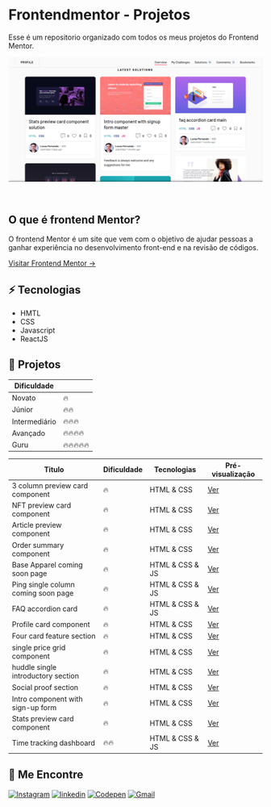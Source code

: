 

# Frontendmentor - Projetos
Esse é um repositorio organizado com todos os meus projetos do Frontend Mentor.

<p align="center">
<img src="./docs/images/main.png" alt="screenshot do perfil de projetos no Frontendmentor">
</p>
<br />

## O que é frontend Mentor?
O frontend Mentor é um site que vem com o objetivo de ajudar pessoas a ganhar experiência
no desenvolvimento front-end e na revisão de códigos.


<a href="https://www.frontendmentor.io/">Visitar Frontend Mentor →</a>


## ⚡ Tecnologias

- HMTL
- CSS
- Javascript
- ReactJS


## 🚀 Projetos


| Dificuldade | |
|------|--|
|Novato|🔥|
|Júnior|🔥🔥|
|Intermediário|🔥🔥🔥|
|Avançado|🔥🔥🔥🔥|
|Guru|🔥🔥🔥🔥🔥|



| Titulo | Dificuldade | Tecnologias| Pré-visualização |
|--------|-------------|------------|------------------|
|3 column preview card component|🔥| HTML & CSS| <a href="https://lucasfernandodev.github.io/frontendmentor/challenges/3-column-preview-card-component-main/">Ver</a>|
|NFT preview card component|🔥| HTML & CSS| <a href="https://lucasfernandodev.github.io/frontendmentor/challenges/nft-preview-card-component-main">Ver</a>|
|Article preview component|🔥| HTML & CSS| <a href="https://lucasfernandodev.github.io/frontendmentor/challenges/article-preview-component-master">Ver</a>|
|Order summary component|🔥| HTML & CSS| <a href="https://lucasfernandodev.github.io/frontendmentor/challenges/order-summary-component-main">Ver</a>|
|Base Apparel coming soon page|🔥| HTML & CSS & JS| <a href="https://lucasfernandodev.github.io/frontendmentor/challenges/base-apparel">Ver</a>|
|Ping single column coming soon page|🔥| HTML & CSS & JS| <a href="https://lucasfernandodev.github.io/frontendmentor/challenges/single-price-grid-component-master">Ver</a>|
|FAQ accordion card|🔥| HTML & CSS & JS| <a href="https://lucasfernandodev.github.io/frontendmentor/challenges/faq-accordion-card">Ver</a>|
|Profile card component|🔥| HTML & CSS| <a href="https://lucasfernandodev.github.io/frontendmentor/challenges/profile-card">Ver</a>|
|Four card feature section|🔥| HTML & CSS| <a href="https://lucasfernandodev.github.io/frontendmentor/challenges/four-card-feature-section-master ">Ver</a>|
|single price grid component |🔥| HTML & CSS| <a href="https://lucasfernandodev.github.io/frontendmentor/challenges/single-price-grid-component-master">Ver</a>|
|huddle single introductory section|🔥| HTML & CSS| <a href="https://lucasfernandodev.github.io/frontendmentor/challenges/huddle-single-introductory-section">Ver</a>|
|Social proof section|🔥| HTML & CSS| <a href="https://lucasfernandodev.github.io/frontendmentor/challenges/social-proof-section-master">Ver</a>|
|Intro component with sign-up form|🔥| HTML & CSS| <a href="https://lucasfernandodev.github.io/frontendmentor/challenges/intro-component-with-signup-form-master">Ver</a>|
|Stats preview card component|🔥| HTML & CSS| <a href="https://lucasfernandodev.github.io/frontendmentor/challenges/stats-preview-card">Ver</a>|
|Time tracking dashboard|🔥🔥| HTML & CSS & JS| <a href="https://lucasfernandodev.github.io/frontendmentor/challenges/time-tracking-dashboard-main">Ver</a>|


## 🎯 Me Encontre

<a href="https://www.instagram.com/lucasfernando.dev/" target="_blank" /><img src="https://img.shields.io/badge/Instagram-E4405F?style=for-the-badge&logo=instagram&logoColor=white" alt="Instagram"/></a>
<a href="https://www.linkedin.com/in/frontlucasfernandodev/" target="_blank" /><img src="https://img.shields.io/badge/LinkedIn-0077B5?style=for-the-badge&logo=linkedin&logoColor=white" alt="linkedin"/></a>
<a href="https://codepen.io/lucasfernandodev" target="_blank" /><img src="https://img.shields.io/badge/Codepen-000000?style=for-the-badge&logo=codepen&logoColor=white" alt="Codepen"/></a>
<a href="mailto:lucasfernando.dev@gmail.com" target="_blank" /><img src="https://img.shields.io/badge/Gmail-D14836?style=for-the-badge&logo=gmail&logoColor=white" alt="Gmail"/></a>